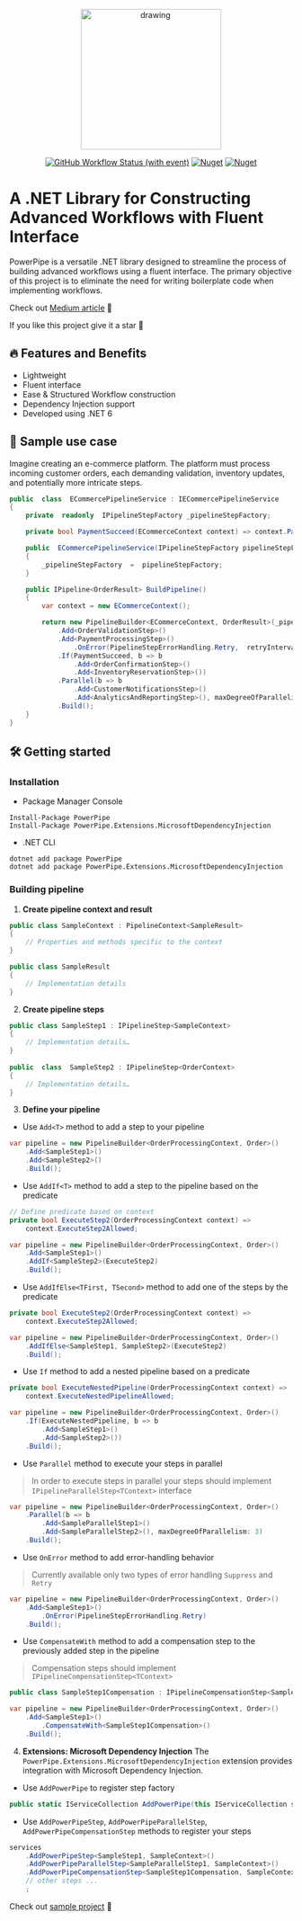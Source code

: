 <p align="center">
  <img src="https://github.com/mvSapphire/PowerPipe/blob/master/assets/readme-header.jpeg?raw=true" alt="drawing" width="250"/>
</p>

<span align="center">

[![GitHub Workflow Status (with event)](https://img.shields.io/github/actions/workflow/status/mvSapphire/PowerPipe/build.yml)](https://github.com/mvSapphire/PowerPipe/actions)
[![Nuget](https://img.shields.io/nuget/v/PowerPipe)](https://www.nuget.org/packages/PowerPipe)
[![Nuget](https://img.shields.io/nuget/dt/PowerPipe)](https://www.nuget.org/stats/packages/PowerPipe?groupby=Version)

</span>

# A .NET Library for Constructing Advanced Workflows with Fluent Interface

PowerPipe is a versatile .NET library designed to streamline the process of building advanced workflows using a fluent interface. The primary objective of this project is to eliminate the need for writing boilerplate code when implementing workflows.

Check out [Medium article](https://medium.com/@m.vorchakov97/from-chaos-to-clarity-enhance-data-processing-with-powerpipe-in-net-262ac34a4923) 👀

If you like this project give it a star 🌟

## 🔥 Features and Benefits

- Lightweight
- Fluent interface
- Ease & Structured Workflow construction
- Dependency Injection support
- Developed using .NET 6

## 🧐 Sample use case

Imagine creating an e-commerce platform. The platform must process incoming customer orders, each demanding validation, inventory updates, and potentially more intricate steps.

```csharp
public  class  ECommercePipelineService : IECommercePipelineService
{
    private  readonly  IPipelineStepFactory _pipelineStepFactory;

    private bool PaymentSucceed(ECommerceContext context) => context.PaymentResult.Status is PaymentStatus.Success;

    public  ECommercePipelineService(IPipelineStepFactory pipelineStepFactory)
    {
        _pipelineStepFactory  =  pipelineStepFactory;
    }

    public IPipeline<OrderResult> BuildPipeline()
    {
        var context = new ECommerceContext();

        return new PipelineBuilder<ECommerceContext, OrderResult>(_pipelineStepFactory, context)
            .Add<OrderValidationStep>()
            .Add<PaymentProcessingStep>()
                .OnError(PipelineStepErrorHandling.Retry,  retryInterval:  TimeSpan.FromSeconds(2), maxRetryCount: 2)
            .If(PaymentSucceed, b => b
                .Add<OrderConfirmationStep>()
                .Add<InventoryReservationStep>())
            .Parallel(b => b
                .Add<CustomerNotificationsStep>()
                .Add<AnalyticsAndReportingStep>(), maxDegreeOfParallelism: 2)
            .Build();
    }
}
```

## 🛠️ Getting started

### Installation

- Package Manager Console
```
Install-Package PowerPipe
Install-Package PowerPipe.Extensions.MicrosoftDependencyInjection
```

- .NET CLI
```
dotnet add package PowerPipe
dotnet add package PowerPipe.Extensions.MicrosoftDependencyInjection
```

###  Building pipeline

1. **Create pipeline context and result**

```csharp
public class SampleContext : PipelineContext<SampleResult>  
{  
    // Properties and methods specific to the context  
}

public class SampleResult
{
    // Implementation details
}
```

2. **Create pipeline steps**

```csharp
public class SampleStep1 : IPipelineStep<SampleContext>  
{  
    // Implementation details…
}
  
public  class  SampleStep2 : IPipelineStep<OrderContext>  
{  
    // Implementation details…
}
```

3. **Define your pipeline**

- Use `Add<T>` method to add a step to your pipeline

```csharp
var pipeline = new PipelineBuilder<OrderProcessingContext, Order>()
    .Add<SampleStep1>()
    .Add<SampleStep2>()
    .Build();
```

- Use `AddIf<T>` method to add a step to the pipeline based on the predicate 

```csharp
// Define predicate based on context
private bool ExecuteStep2(OrderProcessingContext context) =>
    context.ExecuteStep2Allowed;

var pipeline = new PipelineBuilder<OrderProcessingContext, Order>()
    .Add<SampleStep1>()
    .AddIf<SampleStep2>(ExecuteStep2) 
    .Build();
```

- Use `AddIfElse<TFirst, TSecond>` method to add one of the steps by the predicate

```csharp
private bool ExecuteStep2(OrderProcessingContext context) =>
    context.ExecuteStep2Allowed;

var pipeline = new PipelineBuilder<OrderProcessingContext, Order>()
    .AddIfElse<SampleStep1, SampleStep2>(ExecuteStep2) 
    .Build();
```

- Use `If` method to add a nested pipeline based on a predicate

```csharp
private bool ExecuteNestedPipeline(OrderProcessingContext context) =>
    context.ExecuteNestedPipelineAllowed;

var pipeline = new PipelineBuilder<OrderProcessingContext, Order>()
    .If(ExecuteNestedPipeline, b => b
        .Add<SampleStep1>()
        .Add<SampleStep2>())
    .Build();
```

- Use `Parallel` method to execute your steps in parallel

> In order to execute steps in parallel your steps should implement `IPipelineParallelStep<TContext>` interface

```csharp
var pipeline = new PipelineBuilder<OrderProcessingContext, Order>()
    .Parallel(b => b  
        .Add<SampleParallelStep1>()
        .Add<SampleParallelStep2>(), maxDegreeOfParallelism: 3)
    .Build();
```

- Use `OnError` method to add error-handling behavior

> Currently available only two types of error handling `Suppress` and `Retry`

```csharp
var pipeline = new PipelineBuilder<OrderProcessingContext, Order>()
    .Add<SampleStep1>()
        .OnError(PipelineStepErrorHandling.Retry)
    .Build();
```

- Use `CompensateWith` method to add a compensation step to the previously added step in the pipeline

> Compensation steps should implement `IPipelineCompensationStep<TContext>`

```csharp
public class SampleStep1Compensation : IPipelineCompensationStep<SampleContext> {}

var pipeline = new PipelineBuilder<OrderProcessingContext, Order>()
    .Add<SampleStep1>()
        .CompensateWith<SampleStep1Compensation>()
    .Build();
```

4. **Extensions: Microsoft Dependency Injection**
The `PowerPipe.Extensions.MicrosoftDependencyInjection` extension provides integration with Microsoft Dependency Injection.

- Use `AddPowerPipe` to register step factory

```csharp
public static IServiceCollection AddPowerPipe(this IServiceCollection serviceCollection)
```

- Use `AddPowerPipeStep`, `AddPowerPipeParallelStep`, `AddPowerPipeCompensationStep` methods to register your steps

```csharp
services  
    .AddPowerPipeStep<SampleStep1, SampleContext>()
    .AddPowerPipeParallelStep<SampleParallelStep1, SampleContext>()
    .AddPowerPipeCompensationStep<SampleStep1Compensation, SampleContext>()
    // other steps ...  
    ;
```

Check out [sample project](samples/PowerPipe.Sample) 👀
